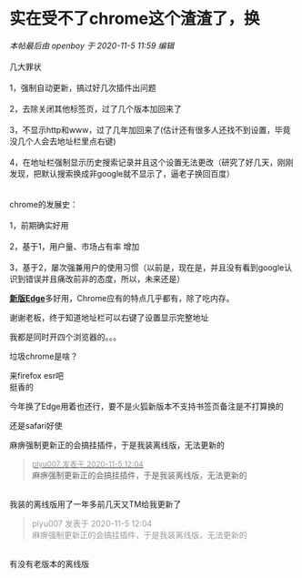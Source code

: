 # 实在受不了chrome这个渣渣了，换


<i class="pstatus"> 本帖最后由 openboy 于 2020-11-5 11:59 编辑 </i><br />
<br />
几大罪状<br />
<br />
1，强制自动更新，搞过好几次插件出问题<br />
<br />
2，去除关闭其他标签页，过了几个版本加回来了<br />
<br />
3，不显示http和www，过了几年加回来了(估计还有很多人还找不到设置，毕竟没几个人会去地址栏里点右键)<br />
<br />
4，在地址栏强制显示历史搜索记录并且这个设置无法更改（研究了好几天，刚刚发现，把默认搜索换成非google就不显示了，逼老子换回百度）<br />
<br />
<br />
chrome的发展史：<br />
<br />
1，前期确实好用<br />
<br />
2，基于1，用户量、市场占有率 增加<br />
<br />
3，基于2，屡次强兼用户的使用习惯（以前是，现在是，并且没有看到google认识到错误并且痛改前非的态度，所以，未来还是）

<a href="https://www.microsoft.com/zh-cn/edge" target="_blank"><strong>新版Edge</strong></a>多好用，Chrome应有的特点几乎都有，除了吃内存。<img src="static/image/smiley/default/lol.gif" smilieid="12" border="0" alt="" />

谢谢老板，终于知道地址栏可以右键了设置显示完整地址<img src="static/image/smiley/yct/019.gif" smilieid="49" border="0" alt="" />

我都是同时开四个浏览器的。。。&nbsp; &nbsp;<img src="static/image/smiley/default/lol.gif" smilieid="12" border="0" alt="" />

垃圾chrome是啥？

来firefox esr吧 <br />
挺香的 

今年换了Edge用着也还行，要不是火狐新版本不支持书签页备注是不打算换的<img id="aimg_Nk7U2" onclick="zoom(this, this.src, 0, 0, 0)" class="zoom" src="https://cdn.jsdelivr.net/gh/hishis/forum-master/public/images/patch.gif" onmouseover="img_onmouseoverfunc(this)" onload="thumbImg(this)" border="0" alt="" />

还是safari好使

麻痹强制更新正的会搞挂插件，于是我装离线版，无法更新的

<div class="quote"><blockquote><font size="2"><a href="https://www.hostloc.com/forum.php?mod=redirect&amp;goto=findpost&amp;pid=9405919&amp;ptid=762726" target="_blank"><font color="#999999">plyu007 发表于 2020-11-5 12:04</font></a></font><br />
麻痹强制更新正的会搞挂插件，于是我装离线版，无法更新的</blockquote></div><br />
我装的离线版用了一年多前几天又TM给我更新了

<div class="quote"><blockquote><font color="#999999">plyu007 发表于 2020-11-5 12:04</font><br />
<font color="#999999">麻痹强制更新正的会搞挂插件，于是我装离线版，无法更新的</font></blockquote></div><br />
有没有老版本的离线版
